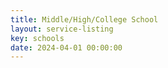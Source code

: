 ```yaml
---
title: Middle/High/College School
layout: service-listing
key: schools
date: 2024-04-01 00:00:00
---
```

